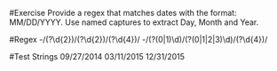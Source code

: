 #Exercise
Provide a regex that matches dates with the format: MM/DD/YYYY. Use named captures to extract Day, Month and Year.


#Regex
-/(?<month>\d{2})\/(?<day>\d{2})\/(?<year>\d{4})/
-/(?<month>(0|1)\d)\/(?<day>(0|1|2|3)\d)\/(?<year>\d{4})/

#Test Strings
09/27/2014
03/11/2015
12/31/2015
